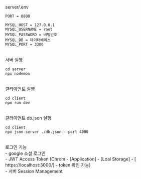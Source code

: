 <br />

server/.env
```
PORT = 8800

MYSQL_HOST = 127.0.0.1
MYSQL_USERNAME = root
MYSQL_PASSWORD = 비빌번호
MYSQL_DB = 데이터베이스
MYSQL_PORT = 3306
```

<br />
서버 실행

```
cd server
npx nodemon
```

<br />
클라이언트 실행

```
cd client
npm run dev
```

<br />
클라이언트 db.json 실행

```
cd client
npx json-server ./db.json --port 4000
```

<br />
로그인 기능 <br />
 - google 소셜 로그인 <br />
 - JWT Access Token (Chrom - [Application] - [Loal Storage] - [ https://localhost:3000/] - token 확인 가능)<br />
 - 서버 Session Management <br />
